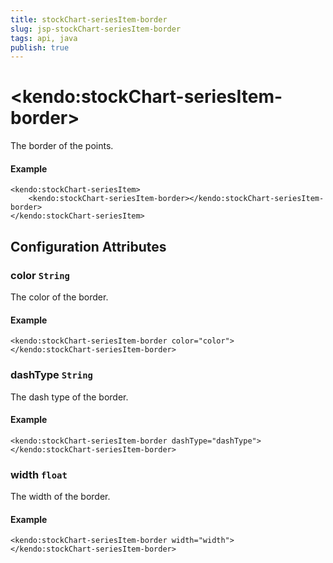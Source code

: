 ```yaml
---
title: stockChart-seriesItem-border
slug: jsp-stockChart-seriesItem-border
tags: api, java
publish: true
---
```


# \<kendo:stockChart-seriesItem-border\>

The border of the points.

#### Example
    <kendo:stockChart-seriesItem>
        <kendo:stockChart-seriesItem-border></kendo:stockChart-seriesItem-border>
    </kendo:stockChart-seriesItem>

## Configuration Attributes

### color `String`

The color of the border.

#### Example
    <kendo:stockChart-seriesItem-border color="color">
    </kendo:stockChart-seriesItem-border>

### dashType `String`

The dash type of the border.

#### Example
    <kendo:stockChart-seriesItem-border dashType="dashType">
    </kendo:stockChart-seriesItem-border>

### width `float`

The width of the border.

#### Example
    <kendo:stockChart-seriesItem-border width="width">
    </kendo:stockChart-seriesItem-border>

